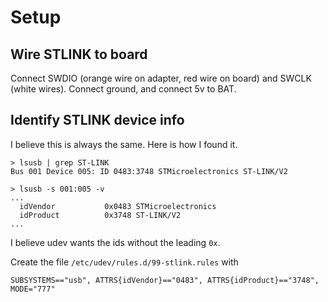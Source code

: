 # Setup

## Wire STLINK to board

Connect SWDIO (orange wire on adapter, red wire on board) and SWCLK (white wires). Connect ground, and connect 5v to BAT.

## Identify STLINK device info

I believe this is always the same. Here is how I found it.

```
> lsusb | grep ST-LINK
Bus 001 Device 005: ID 0483:3748 STMicroelectronics ST-LINK/V2

> lsusb -s 001:005 -v
...
  idVendor           0x0483 STMicroelectronics
  idProduct          0x3748 ST-LINK/V2
...
```

I believe udev wants the ids without the leading `0x`.

Create the file `/etc/udev/rules.d/99-stlink.rules` with

```
SUBSYSTEMS=="usb", ATTRS{idVendor}=="0483", ATTRS{idProduct}=="3748", MODE="777"

```
